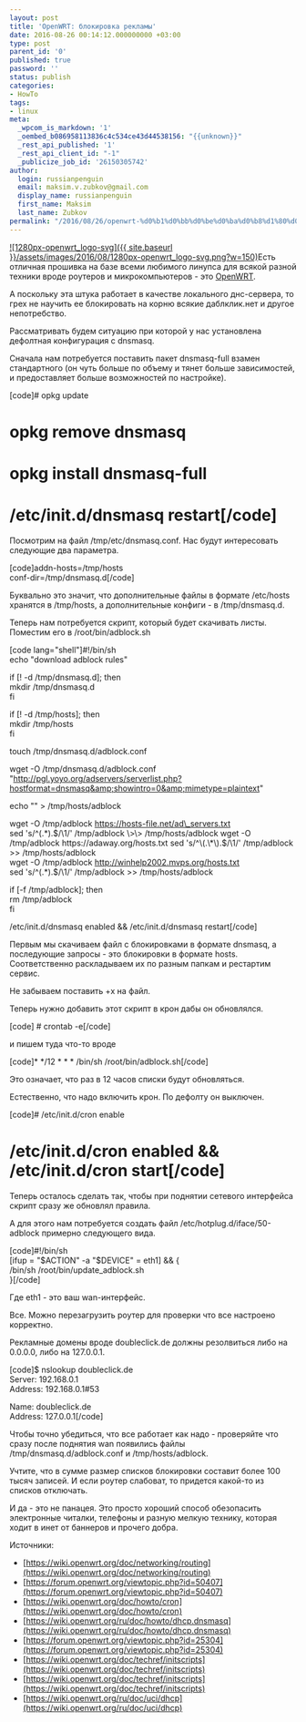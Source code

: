 ```yaml
---
layout: post
title: 'OpenWRT: блокировка рекламы'
date: 2016-08-26 00:14:12.000000000 +03:00
type: post
parent_id: '0'
published: true
password: ''
status: publish
categories:
- HowTo
tags:
- linux
meta:
  _wpcom_is_markdown: '1'
  _oembed_b086958113836c4c534ce43d44538156: "{{unknown}}"
  _rest_api_published: '1'
  _rest_api_client_id: "-1"
  _publicize_job_id: '26150305742'
author:
  login: russianpenguin
  email: maksim.v.zubkov@gmail.com
  display_name: russianpenguin
  first_name: Maksim
  last_name: Zubkov
permalink: "/2016/08/26/openwrt-%d0%b1%d0%bb%d0%be%d0%ba%d0%b8%d1%80%d0%be%d0%b2%d0%ba%d0%b0-%d1%80%d0%b5%d0%ba%d0%bb%d0%b0%d0%bc%d1%8b/"
---
```

[![1280px-openwrt_logo-svg]({{ site.baseurl }}/assets/images/2016/08/1280px-openwrt_logo-svg.png?w=150)](https://openwrt.org/)Есть отличная прошивка на базе всеми любимого линупса для всякой разной техники вроде роутеров и микрокомпьютеров - это [OpenWRT](https://openwrt.org/).

А поскольку эта штука работает в качестве локального днс-сервера, то грех не научить ее блокировать на корню всякие даблклик.нет и другое непотребство.

Рассматривать будем ситуацию при которой у нас установлена дефолтная конфигурация c dnsmasq.

Сначала нам потребуется поставить пакет dnsmasq-full взамен стандартного (он чуть больше по объему и тянет больше зависимостей, и предоставляет больше возможностей по настройке).

[code]# opkg update  
# opkg remove dnsmasq  
# opkg install dnsmasq-full  
# /etc/init.d/dnsmasq restart[/code]

Посмотрим на файл /tmp/etc/dnsmasq.conf. Нас будут интересовать следующие два параметра.

[code]addn-hosts=/tmp/hosts  
conf-dir=/tmp/dnsmasq.d[/code]

Буквально это значит, что дополнительные файлы в формате /etc/hosts хранятся в /tmp/hosts, а дополнительные конфиги - в /tmp/dnsmasq.d.

Теперь нам потребуется скрипт, который будет скачивать листы. Поместим его в /root/bin/adblock.sh

[code lang="shell"]#!/bin/sh  
echo "download adblock rules"

if [! -d /tmp/dnsmasq.d]; then  
 mkdir /tmp/dnsmasq.d  
fi

if [! -d /tmp/hosts]; then  
 mkdir /tmp/hosts  
fi

touch /tmp/dnsmasq.d/adblock.conf

wget -O /tmp/dnsmasq.d/adblock.conf "http://pgl.yoyo.org/adservers/serverlist.php?hostformat=dnsmasq&amp;showintro=0&amp;mimetype=plaintext"

echo "" \> /tmp/hosts/adblock

wget -O /tmp/adblock https://hosts-file.net/ad\_servers.txt  
sed 's/^\(.\*\).$/\1/' /tmp/adblock \>\> /tmp/hosts/adblock  
wget -O /tmp/adblock https://adaway.org/hosts.txt  
sed 's/^\(.\*\).$/\1/' /tmp/adblock \>\> /tmp/hosts/adblock  
wget -O /tmp/adblock http://winhelp2002.mvps.org/hosts.txt  
sed 's/^\(.\*\).$/\1/' /tmp/adblock \>\> /tmp/hosts/adblock

if [-f /tmp/adblock]; then  
 rm /tmp/adblock  
fi

/etc/init.d/dnsmasq enabled && /etc/init.d/dnsmasq restart[/code]

Первым мы скачиваем файл с блокировками в формате dnsmasq, а последующие запросы - это блокировки в формате hosts. Соответственно раскладываем их по разным папкам и рестартим сервис.

Не забываем поставить +x на файл.

Теперь нужно добавить этот скрипт в крон дабы он обновлялся.

[code] # crontab -e[/code]

и пишем туда что-то вроде

[code]\* \*/12 \* \* \* /bin/sh /root/bin/adblock.sh[/code]

Это означает, что раз в 12 часов списки будут обновляться.

Естественно, что надо включить крон. По дефолту он выключен.

[code]# /etc/init.d/cron enable  
# /etc/init.d/cron enabled && /etc/init.d/cron start[/code]

Теперь осталось сделать так, чтобы при поднятии сетевого интерфейса скрипт сразу же обновлял правила.

А для этого нам потребуется создать файл /etc/hotplug.d/iface/50-adblock примерно следующего вида.

[code]#!/bin/sh  
[ifup = "$ACTION" -a "$DEVICE" = eth1] && {  
 /bin/sh /root/bin/update\_adblock.sh  
}[/code]

Где eth1 - это ваш wan-интерфейс.

Все. Можно перезагрузить роутер для проверки что все настроено корректно.

Рекламные домены вроде doubleclick.de должны резолвиться либо на 0.0.0.0, либо на 127.0.0.1.

[code]$ nslookup doubleclick.de  
Server: 192.168.0.1  
Address: 192.168.0.1#53

Name: doubleclick.de  
Address: 127.0.0.1[/code]

Чтобы точно убедиться, что все работает как надо - проверяйте что сразу после поднятия wan появились файлы /tmp/dnsmasq.d/adblock.conf и /tmp/hosts/adblock.

Учтите, что в сумме размер списков блокировки составит более 100 тысяч записей. И если роутер слабоват, то придется какой-то из списков отключать.

И да - это не панацея. Это просто хороший способ обезопасить электронные читалки, телефоны и разную мелкую технику, которая ходит в инет от баннеров и прочего добра.

Источники:

- [https://wiki.openwrt.org/doc/networking/routing](https://wiki.openwrt.org/doc/networking/routing)
- [https://forum.openwrt.org/viewtopic.php?id=50407](https://forum.openwrt.org/viewtopic.php?id=50407)
- [https://wiki.openwrt.org/doc/howto/cron](https://wiki.openwrt.org/doc/howto/cron)
- [https://wiki.openwrt.org/ru/doc/howto/dhcp.dnsmasq](https://wiki.openwrt.org/ru/doc/howto/dhcp.dnsmasq)
- [https://forum.openwrt.org/viewtopic.php?id=25304](https://forum.openwrt.org/viewtopic.php?id=25304)
- [https://wiki.openwrt.org/doc/techref/initscripts](https://wiki.openwrt.org/doc/techref/initscripts)
- [https://wiki.openwrt.org/doc/techref/initscripts](https://wiki.openwrt.org/doc/techref/initscripts)
- [https://wiki.openwrt.org/ru/doc/uci/dhcp](https://wiki.openwrt.org/ru/doc/uci/dhcp)
